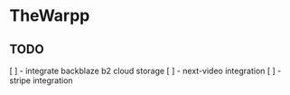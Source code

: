 # TheWarpp

## TODO

[ ] - integrate backblaze b2 cloud storage
[ ] - next-video integration
[ ] - stripe integration
